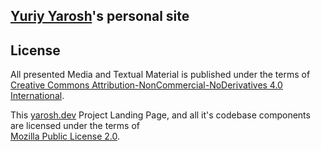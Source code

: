 ## [Yuriy Yarosh](https://www.linkedin.com/in/yuriy-yarosh-171ba3b9/)'s personal site



## License 

All presented Media and Textual Material is published under the terms of [Creative Commons Attribution-NonCommercial-NoDerivatives 4.0 International](../../LICENSE-CONTENT).

This [yarosh.dev](https://yarosh.dev) Project Landing Page, and all it's codebase components are licensed under the terms of <br/> [Mozilla Public License 2.0](../../LICENSE).